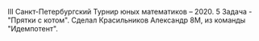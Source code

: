 III Санкт-Петербургский Турнир юных математиков – 2020.
5 Задача - "Прятки с котом".
Сделал Красильников Александр 8М, из команды "Идемпотент".
